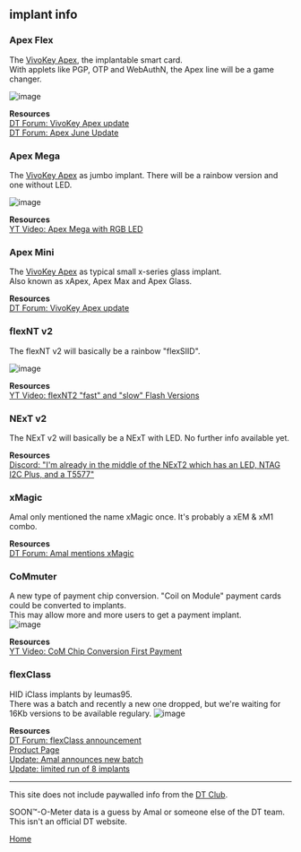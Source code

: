 ## implant info

### Apex Flex
The [VivoKey Apex](https://vivokey.com/apex), the implantable smart card.  
With applets like PGP, OTP and WebAuthN, the Apex line will be a game changer.

![image](https://user-images.githubusercontent.com/95120860/143735594-94894cb2-52c4-4a3e-8832-6c758d918fd6.png)

**Resources**  
[DT Forum: VivoKey Apex update](https://forum.dangerousthings.com/t/vivokey-apex-update/8850)  
[DT Forum: Apex June Update](https://forum.dangerousthings.com/t/june-2022-vivokey-apex-flex-update/15605)

### Apex Mega
The [VivoKey Apex](#apex-flex) as jumbo implant. There will be a rainbow version and one without LED.

![image](https://user-images.githubusercontent.com/95120860/143735443-88549d88-a633-404a-834a-3148570540a5.png)

**Resources**  
[YT Video: Apex Mega with RGB LED](https://www.youtube.com/watch?v=7fXVBj6Pt9E)

### Apex Mini
The [VivoKey Apex](#apex-flex) as typical small x-series glass implant.  
Also known as xApex, Apex Max and Apex Glass.

**Resources**  
[DT Forum: VivoKey Apex update](https://forum.dangerousthings.com/t/vivokey-apex-update/8850)  

### flexNT v2
The flexNT v2 will basically be a rainbow "flexSIID".

![image](https://user-images.githubusercontent.com/95120860/143735424-b8082156-40d8-4daa-bdff-4d40e902d5b2.png)

**Resources**  
[YT Video: flexNT2 "fast" and "slow" Flash Versions](https://www.youtube.com/watch?v=PIb9lqYM2UI)

### NExT v2
The NExT v2 will basically be a NExT with LED. No further info available yet.

**Resources**  
[Discord: "I'm already in the middle of the NExT2 which has an LED, NTAG I2C Plus, and a T5577"](https://www.youtube.com/watch?v=PIb9lqYM2UI)

### xMagic
Amal only mentioned the name xMagic once. It's probably a xEM & xM1 combo.  

**Resources**  
[DT Forum: Amal mentions xMagic](https://forum.dangerousthings.com/t/the-anti-derailment-thread-hijacking-thread/5860/8225)

### CoMmuter
A new type of payment chip conversion. "Coil on Module" payment cards could be converted to implants.  
This may allow more and more users to get a payment implant.  
![image](https://user-images.githubusercontent.com/95120860/143735327-ce3055c0-9ca9-498d-b98d-660cdde2e2eb.png)

**Resources**  
[YT Video: CoM Chip Conversion First Payment](https://www.youtube.com/watch?v=Xr4uPm84-8k)

### flexClass
HID iClass implants by leumas95.  
There was a batch and recently a new one dropped, but we're waiting for 16Kb versions to be available regulary.
![image](https://user-images.githubusercontent.com/96721031/150921995-22b2b057-4001-4c83-96fe-68be8865e3f9.png)

**Resources**  
[DT Forum: flexClass announcement](https://forum.dangerousthings.com/t/flexclass-hid-iclass-standard-implant-in-limited-release/12256)  
[Product Page](https://dangerousthings.com/product/flexClass/)  
[Update: Amal announces new batch](https://forum.dangerousthings.com/t/is-the-global-economy-trending-down/14691/30)  
[Update: limited run of 8 implants](https://twitter.com/DangerousThings/status/1511585564608196613)

---
This site does not include paywalled info from the [DT Club](https://forum.dangerousthings.com/s).

SOON™-O-Meter data is a guess by Amal or someone else of the DT team. This isn't an official DT website.

[Home](/)
